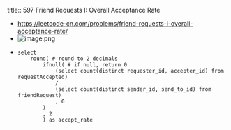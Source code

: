 title:: 597 Friend Requests I: Overall Acceptance Rate

- https://leetcode-cn.com/problems/friend-requests-i-overall-acceptance-rate/
- ![image.png](../assets/image_1647872908826_0.png)
- ```
  select
      round( # round to 2 decimals
          ifnull( # if null, return 0
              (select count(distinct requester_id, accepter_id) from requestAccepted)
              /
              (select count(distinct sender_id, send_to_id) from friendRequest)
              , 0
          )
          , 2
          ) as accept_rate
  ```
